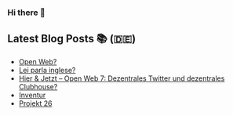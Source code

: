 ### Hi there 👋

## Latest Blog Posts 📚 (🇩🇪)
<!-- BLOG-POST-LIST:START -->
- [Open Web?](https://notiz.blog/2021/12/01/amp-open-web/)
- [Lei parla inglese?](https://notiz.blog/2021/06/10/lei-parla-inglese/)
- [Hier & Jetzt – Open Web 7: Dezentrales Twitter und dezentrales Clubhouse?](https://notiz.blog/2021/03/05/hier-jetzt-open-web-7-dezentrales-twitter-und-dezentrales-clubhouse/)
- [Inventur](https://notiz.blog/2021/01/29/inventur/)
- [Projekt 26](https://notiz.blog/2021/01/14/projekt-26/)
<!-- BLOG-POST-LIST:END -->
